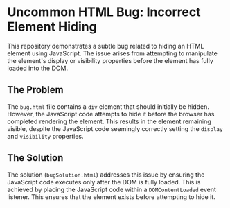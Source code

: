 # Uncommon HTML Bug: Incorrect Element Hiding

This repository demonstrates a subtle bug related to hiding an HTML element using JavaScript.  The issue arises from attempting to manipulate the element's display or visibility properties before the element has fully loaded into the DOM.

## The Problem

The `bug.html` file contains a `div` element that should initially be hidden. However, the JavaScript code attempts to hide it before the browser has completed rendering the element. This results in the element remaining visible, despite the JavaScript code seemingly correctly setting the `display` and `visibility` properties.

## The Solution

The solution (`bugSolution.html`) addresses this issue by ensuring the JavaScript code executes only after the DOM is fully loaded.  This is achieved by placing the JavaScript code within a `DOMContentLoaded` event listener. This ensures that the element exists before attempting to hide it.